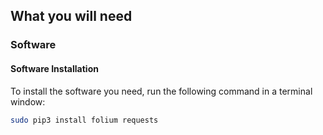 ## What you will need

### Software

#### Software Installation

To install the software you need, run the following command in a terminal window:

```bash
sudo pip3 install folium requests
```
